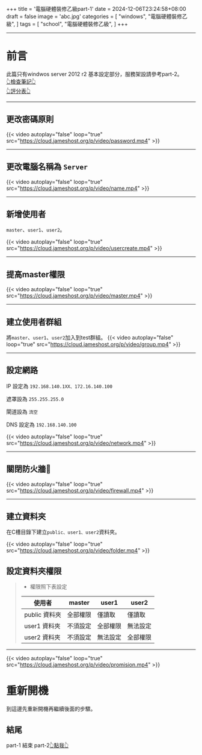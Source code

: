 +++
title = '電腦硬體裝修乙級part-1'
date = 2024-12-06T23:24:58+08:00
draft = false
image = 'abc.jpg'
categories = [
    "windows",
    "電腦硬體裝修乙級",
]
tags = [
    "school",
    "電腦硬體裝修乙級",
]
+++



---

# 前言
此篇只有windwos server 2012 r2 基本設定部分，服務架設請參考part-2。<br>[👆檢查筆記👆](https://hackmd.io/@james87575/HyzeYKxVkl)<br> [👆評分表👆](https://hackmd.io/@james87575/SyNPaJfEkx) 

---

## 更改密碼原則

{{< video autoplay="false" loop="true" src="https://cloud.jameshost.org/p/video/password.mp4" >}}

---

## 更改電腦名稱為 ``Server``

{{< video autoplay="false" loop="true" src="https://cloud.jameshost.org/p/video/name.mp4" >}}

---

## 新增使用者
``master``、``user1``、``user2``。

{{< video autoplay="false" loop="true" src="https://cloud.jameshost.org/p/video/usercreate.mp4" >}}

---

## 提高master權限


{{< video autoplay="false" loop="true" src="https://cloud.jameshost.org/p/video/master.mp4" >}}

---

## 建立使用者群組
將``master``、``user1``、``user2``加入到test群組。
{{< video autoplay="false" loop="true" src="https://cloud.jameshost.org/p/video/group.mp4" >}}

---



## 設定網路
IP 設定為 ``192.168.140.1XX、172.16.140.100``

遮罩設為 ``255.255.255.0``

閘道設為 ``流空``

DNS 設定為 ``192.168.140.100``

{{< video autoplay="false" loop="true" src="https://cloud.jameshost.org/p/video/network.mp4" >}}

---

## 關閉防火牆🧱

{{< video autoplay="false" loop="true" src="https://cloud.jameshost.org/p/video/firewall.mp4" >}}


---

## 建立資料夾

在C槽目錄下建立``public、user1、user2``資料夾。

{{< video autoplay="false" loop="true" src="https://cloud.jameshost.org/p/video/folder.mp4" >}}

## 設定資料夾權限
>- 權限照下表設定
>
>| 使用者      | master          | user1          | user2          |
>|-------------|-----------------|----------------|----------------|
>| public 資料夾 | 全部權限         | 僅讀取          | 僅讀取          |
>| user1 資料夾 | 不須設定         | 全部權限        | 無法設定        |
>| user2 資料夾 | 不須設定         | 無法設定        | 全部權限        |

---

{{< video autoplay="false" loop="true" src="https://cloud.jameshost.org/p/video/promision.mp4" >}}





# 重新開機
到這邊先重新開機再繼續後面的步驟。

## 結尾
part-1 結束 part-2[👆點我👆](https://blog.jameshost.org/p/%E9%9B%BB%E8%85%A6%E7%A1%AC%E9%AB%94%E8%A3%9D%E4%BF%AE%E4%B9%99%E7%B4%9Apart-2/)




